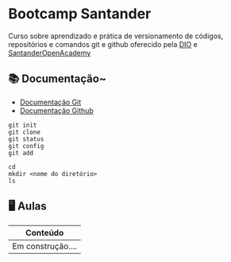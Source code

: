 # Bootcamp Santander

Curso sobre aprendizado e prática de versionamento de códigos, repositórios e comandos git e github oferecido pela 
[DIO](https://www.dio.me/) e 
[SantanderOpenAcademy](https://app.santanderopenacademy.com/pt-BR/program/santander-bootcamp-2024)

## 📚 Documentação~
- [Documentação Git](https://git-scm.com/doc)
- [Documentação Github](https://docs.github.com/pt)

```
git init
git clone
git status
git config
git add
```
```
cd 
mkdir <nome do diretório>
ls

```

## 🖥 Aulas
| Conteúdo |
| ----|
| Em construção....|
